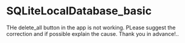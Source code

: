 # SQLiteLocalDatabase_basic

THe delete_all button in the app is not working. PLease suggest the correction and if possible explain the cause.
Thank you in advance!..
